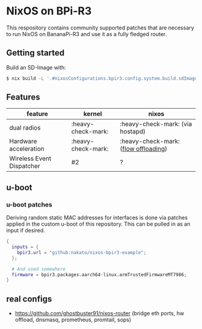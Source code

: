 # NixOS on BPi-R3

This respository contains community supported patches that are necessary to run NixOS on BananaPi-R3 and use it as a fully fledged router.

## Getting started

Build an SD-Image with:

```sh
$ nix build -L '.#nixosConfigurations.bpir3.config.system.build.sdImage'
```

## Features

| feature                   | kernel             | nixos                                                                                                       |
| ------------------------- | ------------------ | ----------------------------------------------------------------------------------------------------------- |
| dual radios               | :heavy-check-mark: | :heavy-check-mark: (via hostapd)                                                                            |
| Hardware acceleration     | :heavy-check-mark: | :heavy-check-mark: ([flow offloading](https://www.kernel.org/doc/html/latest/networking/nf_flowtable.html)) |
| Wireless Event Dispatcher | #2                 | ?                                                                                                           |

## u-boot

### u-boot patches

Deriving random static MAC addresses for interfaces is done via patches
applied in the custom u-boot of this repository. This can be pulled in as
an input if desired.

```nix
{
  inputs = {
    bpir3.url = "github:nakato/nixos-bpir3-example";
  };

  # And used somewhere
  firmware = bpir3.packages.aarch64-linux.armTrustedFirmwareMT7986;
}
```

## real configs

- https://github.com/ghostbuster91/nixos-router
  (bridge eth ports, hw offload, dnsmasq, prometheus, promtail, sops)

